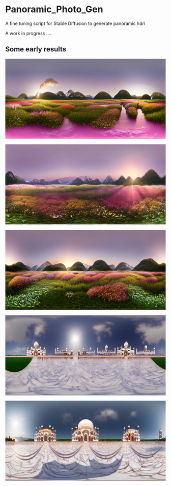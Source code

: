 # Panoramic_Photo_Gen
A fine tuning script for Stable Diffusion to generate panoramic hdri 

A work in progress ....


## Some early results

![Output 1](output_image_1.png)

![Output 2](output_image_2.png)

![Output 3](output_image_3.png)

![Output 4](output_image_5.png)

![Output 4](output_image_6.png)
